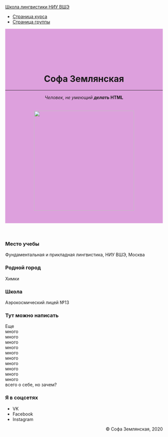 <!DOCTYPE html>

<html>
	<head>
		<title>Личная страница Софии Землянской </title>
	 	<meta name="viewport" content="width=device-width, initial-scale=1.0">
		<meta charset="utf-8">
		<meta name="description" content="Личная страница и контакты">
		<!-- Bootstrap Core CSS -->
    	<link href="https://maxcdn.bootstrapcdn.com/bootstrap/3.3.7/css/bootstrap.min.css" rel="stylesheet" media="screen">
	</head>
	<body>
		<nav id="mainNav" class="navbar navbar-default navbar-fixed-top navbar-custom">
			<div class="container"> 
				<div class="navbar-header"> 
					<a href="https://ling.hse.ru/" class="navbar-brand">Школа лингвистики НИУ ВШЭ</a> 
				</div> 
				<nav class="collapse navbar-collapse" id="bs-navbar"> 
					<ul class="nav navbar-nav navbar-right"> 
						<li> <a href="https://lingvocodes.github.io/HSEinfo/ba-ling-2018/index.html">Страница курса</a> </li> 
						<li> <a href="https://lingvocodes.github.io/HSEinfo/ba-ling-2018/baling_2018_1.html">Страница группы</a> </li> 
					</ul>
				</nav> 
			</div>
		</nav>
		<header style="background-color:plum; padding-top:70px; "> 
			<div class="container"> 
				<div class="row">
					<div class="col-md-4">
						<br/><br/>
						<h1>Софа Землянская</h1>
						<hr>
						<p><i>Человек, не умеющий <b>делать</i> HTML</b></p> 
	                </div>
					<div class="col-md-4">
        	            <img src="https://upload.wikimedia.org/wikipedia/commons/thumb/c/ce/Petrus_Christus_-_Portrait_of_a_Young_Woman_-_Google_Art_Project.jpg/368px-Petrus_Christus_-_Portrait_of_a_Young_Woman_-_Google_Art_Project.jpg" title="Petrus Christus - Portrait of a Young Woman - Google Art Project.jpg" alt="" style="height:320px; margin:20px 20px 40px 20px; " >
					</div>
	            </div>
			</div>
		</header>
		<section id="portfolio">
			<div class="container">
				<div class="col-md-3">
					<article>
						<h3>Место учебы</h2>
						<p>Фундаментальная и прикладная лингвистика, НИУ ВШЭ, Москва</p>
					</article>
					<article>
						<h3>Родной город</h2>
						<p>Химки</p>
					</article>
					<article>
						<h3>Школа</h2>
						<p>Аэрокосмический лицей №13</p>
					</article>
				</div>
				<div class="col-md-6">
					<article>
						<h3>Тут можно написать</h2>
						<p>Еще  <br />
						много <br />
						много <br />
						много <br />
						много <br />
						много <br />
						много <br />
						много <br />
						много <br />
						много <br />
						много <br />
						всего о себе, но зачем?</p>
					</article>
				</div>
				<div class="col-md-3">
					<h3>Я в соцсетях</h3>
					<ul>
						<li>VK</li>
						<li>Facebook</li>
						<li>Instagram</li>
					</ul>
				</div>
			</div>
		</section>
		<footer class="bs-docs-footer"> 
			<div class="container"> 
				<p style="text-align:right; ">&copy; Софа Землянская, 2020</p> 
			</div>
		</footer>
	</body>
</html>
